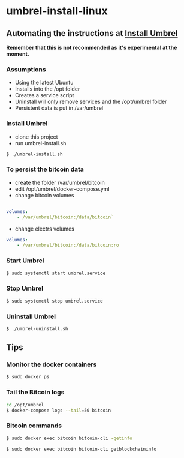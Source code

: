 # umbrel-install-linux

## Automating the instructions at [Install Umbrel](https://github.com/getumbrel/umbrel#-installation)

__Remember that this is not recommended as it's experimental at the moment.__

### Assumptions

* Using the latest Ubuntu
* Installs into the /opt folder
* Creates a service script
* Uninstall will only remove services and the /opt/umbrel folder
* Persistent data is put in /var/umbrel

### Install Umbrel

* clone this project
* run umbrel-install.sh

```bash
$ ./umbrel-install.sh
```

### To persist the bitcoin data

* create the folder /var/umbrel/bitcoin
* edit /opt/umbrel/docker-compose.yml
* change bitcoin volumes  

```yaml

volumes:
    - /var/umbrel/bitcoin:/data/bitcoin`
```

* change electrs volumes  

```yaml
volumes:
    - /var/umbrel/bitcoin:/data/bitcoin:ro
```

### Start Umbrel

```bash
$ sudo systemctl start umbrel.service
```

### Stop Umbrel

```bash
$ sudo systemctl stop umbrel.service
```

### Uninstall Umbrel

```bash
$ ./umbrel-uninstall.sh
```


## Tips

### Monitor the docker containers

```bash
$ sudo docker ps
```

### Tail the Bitcoin logs

```bash
cd /opt/umbrel
$ docker-compose logs --tail=50 bitcoin
```


### Bitcoin commands

```bash
$ sudo docker exec bitcoin bitcoin-cli -getinfo
```
```bash
$ sudo docker exec bitcoin bitcoin-cli getblockchaininfo
```

